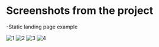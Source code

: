 # Screenshots from the project
-Static landing page example

![1](https://user-images.githubusercontent.com/40812564/42605382-7f094348-852c-11e8-8160-1f1c24340493.JPG)
![2](https://user-images.githubusercontent.com/40812564/42605497-11273014-852d-11e8-8518-e6e161efec9c.JPG)
![3](https://user-images.githubusercontent.com/40812564/42605454-da2d6d58-852c-11e8-8883-8955bd24138b.JPG)
![4](https://user-images.githubusercontent.com/40812564/42605451-d9e8bc76-852c-11e8-867e-8b1ad3f04433.JPG)
